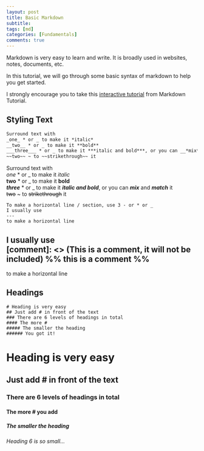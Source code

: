 ```yaml
---
layout: post
title: Basic Markdown 
subtitle: 
tags: [md]
categories: [Fundamentals]
comments: true
---
```


Markdown is very easy to learn and write. It is broadly used in websites, notes, documents, etc. 

In this tutorial, we will go through some basic syntax of markdown to help you get started.

I strongly encourage you to take this [interactive tutorial](https://www.markdowntutorial.com/) from Markdown Tutorial. 

## Styling Text
``` markdown
Surround text with 
_one_ * or _ to make it *italic*
__two__ * or _ to make it **bold**
___three___ * or _ to make it ***italic and bold***, or you can __*mix*__ and **_match_** it
~~two~~ ~ to ~~strikethrough~~ it
```
Surround text with  
_one_ * or _ to make it *italic*  
__two__ * or _ to make it **bold**  
___three___ * or _ to make it ***italic and bold***, or you can __*mix*__ and **_match_** it  
~~two~~ ~ to ~~strikethrough~~ it  

```
To make a horizontal line / section, use 3 - or * or _
I usually use 
---
to make a horizontal line
```
I usually use  
[comment]: <> (This is a comment, it will not be included)
%% this is a comment %% 
---
to make a horizontal line

## Headings
```
# Heading is very easy
## Just add # in front of the text
### There are 6 levels of headings in total
#### The more # 
##### The smaller the heading
###### You got it!
```
# Heading is very easy
## Just add # in front of the text
### There are 6 levels of headings in total
#### The more \# you add 
##### The smaller the heading
###### Heading 6 is so small...
